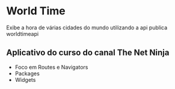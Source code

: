 # World Time

Exibe a hora de várias cidades do mundo utilizando a api publica worldtimeapi

## Aplicativo do curso do canal The Net Ninja
* Foco em Routes e Navigators
* Packages
* Widgets
